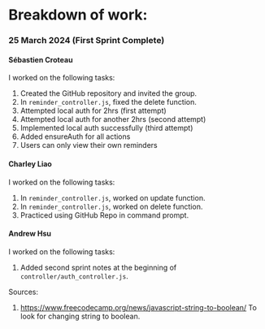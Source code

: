 # Breakdown of work:

### 25 March 2024 (First Sprint Complete)

#### Sébastien Croteau

I worked on the following tasks:

1. Created the GitHub repository and invited the group.
2. In `reminder_controller.js`, fixed the delete function.
3. Attempted local auth for 2hrs (first attempt)
4. Attempted local auth for another 2hrs (second attempt)
5. Implemented local auth successfully (third attempt)
6. Added ensureAuth for all actions
7. Users can only view their own reminders

#### Charley Liao

I worked on the following tasks:

1. <Insert Some Task Here> In `reminder_controller.js`, worked on update function.
2. <Insert Some Task Here> In `reminder_controller.js`, worked on delete function.
3. Practiced using GitHub Repo in command prompt.

#### Andrew Hsu

I worked on the following tasks:

1. Added second sprint notes at the beginning of `controller/auth_controller.js`.

Sources:

1. <https://www.freecodecamp.org/news/javascript-string-to-boolean/> To look for changing string to boolean.
